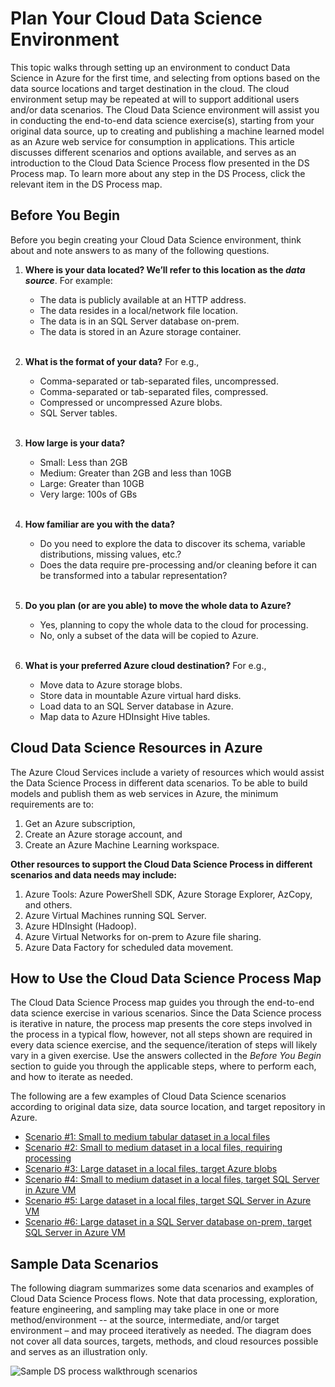 <properties title="Plan Your Cloud Data Science Environment" pageTitle="Plan Your Cloud Data Science Environment | Azure" description="Plan Your Cloud Data Science Environment" metaKeywords="" services="data-science-process" solutions="" documentationCenter="" authors="msolhab" manager="jacob.spoelstra" editor="" videoId="" scriptId="" />

<tags ms.service="data-science-process" ms.workload="data-services" ms.tgt_pltfrm="na" ms.devlang="na" ms.topic="article" ms.date="01/19/2015" ms.author="msolhab,garye" /> 


Plan Your Cloud Data Science Environment
========================================

This topic walks through setting up an environment to conduct Data
Science in Azure for the first time, and selecting from options based on
the data source locations and target destination in the cloud. The cloud
environment setup may be repeated at will to support additional users
and/or data scenarios. The Cloud Data Science environment will assist
you in conducting the end-to-end data science exercise(s), starting from
your original data source, up to creating and publishing a machine
learned model as an Azure web service for consumption in applications.
This article discusses different scenarios and options available, and
serves as an introduction to the Cloud Data Science Process flow
presented in the DS Process map. To learn more about any step in the DS
Process, click the relevant item in the DS Process map.

Before You Begin
----------------

Before you begin creating your Cloud Data Science environment, think
about and note answers to as many of the following questions.

1. **Where is your data located? We’ll refer to this location as the *data source***. For example:

	- The data is publicly available at an HTTP address.
	- The data resides in a local/network file location.
	- The data is in an SQL Server database on-prem.
	- The data is stored in an Azure storage container.
<br><br>
2. **What is the format of your data?** For e.g.,

    - Comma-separated or tab-separated files, uncompressed.
    - Comma-separated or tab-separated files, compressed.
	- Compressed or uncompressed Azure blobs.
	- SQL Server tables.
<br><br>
3. **How large is your data?**

    - Small: Less than 2GB
    - Medium: Greater than 2GB and less than 10GB
	- Large: Greater than 10GB
	- Very large: 100s of GBs
<br><br>
4. **How familiar are you with the data?**

    - Do you need to explore the data to discover its schema, variable distributions, missing values, etc.? 
	- Does the data require pre-processing and/or cleaning before it can be transformed into a tabular representation? 
<br><br>
5. **Do you plan (or are you able) to move the whole data to Azure?**

    - Yes, planning to copy the whole data to the cloud for processing.
	- No, only a subset of the data will be copied to Azure.
<br><br>
6. **What is your preferred Azure cloud destination?** For e.g.,

	- Move data to Azure storage blobs.
	- Store data in mountable Azure virtual hard disks.
	- Load data to an SQL Server database in Azure.
	- Map data to Azure HDInsight Hive tables.

Cloud Data Science Resources in Azure
-------------------------------------

The Azure Cloud Services include a variety of resources which would
assist the Data Science Process in different data scenarios. To be able
to build models and publish them as web services in Azure, the minimum
requirements are to:

1.  Get an Azure subscription,
2.  Create an Azure storage account, and
3.  Create an Azure Machine Learning workspace.

**Other resources to support the Cloud Data Science Process in different
scenarios and data needs may include:**

1.  Azure Tools: Azure PowerShell SDK, Azure Storage Explorer, AzCopy, and others.
2.  Azure Virtual Machines running SQL Server.
3.  Azure HDInsight (Hadoop).
4.  Azure Virtual Networks for on-prem to Azure file sharing.
5.  Azure Data Factory for scheduled data movement.

How to Use the Cloud Data Science Process Map
---------------------------------------------

The Cloud Data Science Process map guides you through the end-to-end
data science exercise in various scenarios. Since the Data Science
process is iterative in nature, the process map presents the core steps
involved in the process in a typical flow, however, not all steps shown
are required in every data science exercise, and the
sequence/iteration of steps will likely vary in a given exercise. Use
the answers collected in the *Before You Begin* section to guide you
through the applicable steps, where to perform each, and how to iterate
as needed.

The following are a few examples of Cloud Data Science scenarios according to original data size, data source location, and target repository in Azure.

- [Scenario \#1: Small to medium tabular dataset in a local files](http://azure.microsoft.com/en-us/documentation/articles/machine-learning-data-science-plan-sample-scenarios#smalllocal)
- [Scenario \#2: Small to medium dataset in a local files, requiring processing](http://azure.microsoft.com/en-us/documentation/articles/machine-learning-data-science-plan-sample-scenarios#smalllocalprocess)
- [Scenario \#3: Large dataset in a local files, target Azure blobs](http://azure.microsoft.com/en-us/documentation/articles/machine-learning-data-science-plan-sample-scenarios#largelocal)
- [Scenario \#4: Small to medium dataset in a local files, target SQL Server in Azure VM](http://azure.microsoft.com/en-us/documentation/articles/machine-learning-data-science-plan-sample-scenarios#smalllocaltodb)
- [Scenario \#5: Large dataset in a local files, target SQL Server in Azure VM](http://azure.microsoft.com/en-us/documentation/articles/machine-learning-data-science-plan-sample-scenarios#largelocaltodb)
- [Scenario \#6: Large dataset in a SQL Server database on-prem, target SQL Server in Azure VM](http://azure.microsoft.com/en-us/documentation/articles/machine-learning-data-science-plan-sample-scenarios#largedbtodb)

Sample Data Scenarios
---------------------

The following diagram summarizes some data scenarios and examples of Cloud Data Science Process flows. Note that data processing, exploration, feature engineering, and sampling may take place in one or more method/environment -- at the source, intermediate, and/or target environment – and may proceed iteratively as needed. The diagram does
not cover all data sources, targets, methods, and cloud resources possible and serves as an illustration only.

![Sample DS process walkthrough scenarios][8]

[1]: ./media/machine-learning-data-science-plan-your-environment/dsp-plan-small-in-aml.png
[2]: ./media/machine-learning-data-science-plan-your-environment/dsp-plan-local-with-processing.png
[3]: ./media/machine-learning-data-science-plan-your-environment/dsp-plan-local-large.png
[4]: ./media/machine-learning-data-science-plan-your-environment/dsp-plan-local-to-db.png
[5]: ./media/machine-learning-data-science-plan-your-environment/dsp-plan-large-to-db.png
[6]: ./media/machine-learning-data-science-plan-your-environment/dsp-plan-db-to-db.png
[7]: ./media/machine-learning-data-science-plan-your-environment/dsp-plan-attach-db.png
[8]: ./media/machine-learning-data-science-plan-your-environment/dsp-plan-sample-scenarios.png

